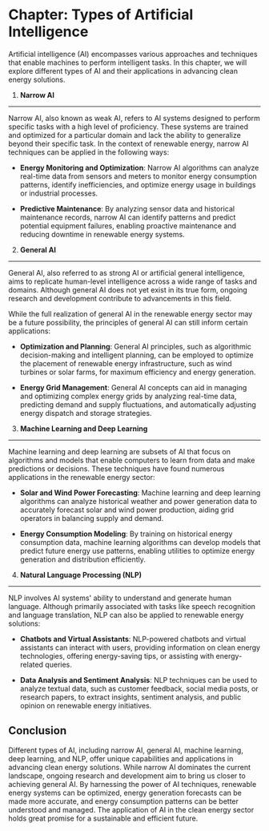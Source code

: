 Chapter: Types of Artificial Intelligence
=========================================

Artificial intelligence (AI) encompasses various approaches and techniques that enable machines to perform intelligent tasks. In this chapter, we will explore different types of AI and their applications in advancing clean energy solutions.

1. **Narrow AI**
----------------

Narrow AI, also known as weak AI, refers to AI systems designed to perform specific tasks with a high level of proficiency. These systems are trained and optimized for a particular domain and lack the ability to generalize beyond their specific task. In the context of renewable energy, narrow AI techniques can be applied in the following ways:

* **Energy Monitoring and Optimization**: Narrow AI algorithms can analyze real-time data from sensors and meters to monitor energy consumption patterns, identify inefficiencies, and optimize energy usage in buildings or industrial processes.

* **Predictive Maintenance**: By analyzing sensor data and historical maintenance records, narrow AI can identify patterns and predict potential equipment failures, enabling proactive maintenance and reducing downtime in renewable energy systems.

2. **General AI**
-----------------

General AI, also referred to as strong AI or artificial general intelligence, aims to replicate human-level intelligence across a wide range of tasks and domains. Although general AI does not yet exist in its true form, ongoing research and development contribute to advancements in this field.

While the full realization of general AI in the renewable energy sector may be a future possibility, the principles of general AI can still inform certain applications:

* **Optimization and Planning**: General AI principles, such as algorithmic decision-making and intelligent planning, can be employed to optimize the placement of renewable energy infrastructure, such as wind turbines or solar farms, for maximum efficiency and energy generation.

* **Energy Grid Management**: General AI concepts can aid in managing and optimizing complex energy grids by analyzing real-time data, predicting demand and supply fluctuations, and automatically adjusting energy dispatch and storage strategies.

3. **Machine Learning and Deep Learning**
-----------------------------------------

Machine learning and deep learning are subsets of AI that focus on algorithms and models that enable computers to learn from data and make predictions or decisions. These techniques have found numerous applications in the renewable energy sector:

* **Solar and Wind Power Forecasting**: Machine learning and deep learning algorithms can analyze historical weather and power generation data to accurately forecast solar and wind power production, aiding grid operators in balancing supply and demand.

* **Energy Consumption Modeling**: By training on historical energy consumption data, machine learning algorithms can develop models that predict future energy use patterns, enabling utilities to optimize energy generation and distribution efficiently.

4. **Natural Language Processing (NLP)**
----------------------------------------

NLP involves AI systems' ability to understand and generate human language. Although primarily associated with tasks like speech recognition and language translation, NLP can also be applied to renewable energy solutions:

* **Chatbots and Virtual Assistants**: NLP-powered chatbots and virtual assistants can interact with users, providing information on clean energy technologies, offering energy-saving tips, or assisting with energy-related queries.

* **Data Analysis and Sentiment Analysis**: NLP techniques can be used to analyze textual data, such as customer feedback, social media posts, or research papers, to extract insights, sentiment analysis, and public opinion on renewable energy initiatives.

Conclusion
----------

Different types of AI, including narrow AI, general AI, machine learning, deep learning, and NLP, offer unique capabilities and applications in advancing clean energy solutions. While narrow AI dominates the current landscape, ongoing research and development aim to bring us closer to achieving general AI. By harnessing the power of AI techniques, renewable energy systems can be optimized, energy generation forecasts can be made more accurate, and energy consumption patterns can be better understood and managed. The application of AI in the clean energy sector holds great promise for a sustainable and efficient future.
